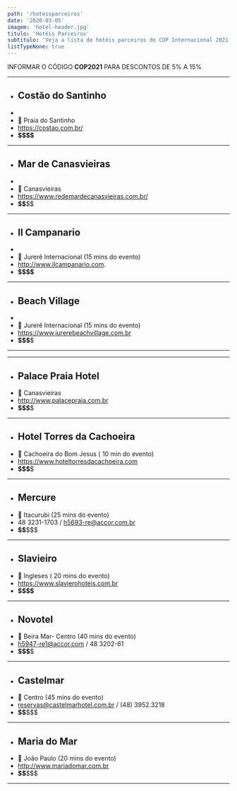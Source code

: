```yaml
---
path: '/hoteisparceiros'
date: '2020-03-05'
imagem: 'hotel-header.jpg'
titulo: 'Hotéis Parceiros'
subtitulo: 'Veja a lista de hotéis parceiros do COP Internacional 2021'
listTypeNone: true
---
```


INFORMAR O CÓDIGO **COP2021** PARA DESCONTOS DE 5% A 15%

---

- ## Costão do Santinho
- <carousel slides='costao-santinho-01.jpg,costao-santinho-02.webp,costao-santinho-03.jpg,costao-santinho-04.jpg'></carousel>
- 📍 Praia do Santinho
- https://costao.com.br/
- **\$\$\$\$**

***

- ## Mar de Canasvieiras
- <carousel slides='mar-canasvieiras-01.jpg,mar-canasvieiras-02.jpg,mar-canasvieiras-03.jpg'></carousel>
- 📍 Canasvieiras
- https://www.redemardecanasvieiras.com.br/
- **\$\$**\$\$

---

- ## Il Campanario
- <carousel slides='il-campanario-01.jpg,il-campanario-02.jpg,il-campanario-03.jpg'></carousel>
- 📍 Jurerê Internacional (15 mins do evento)
- http://www.ilcampanario.com.
- **\$\$\$\$**

---

- ## Beach Village
- <carousel slides='jurere-01.jpg,jurere-02.jpg,jurere-03.jpg,jurere-04.jpg'></carousel>
- 📍 Jurerê Internacional (15 mins do evento)
- https://www.jurerebeachvillage.com.br
- **\$\$\$**\$

---

---

- ## Palace Praia Hotel
- 📍 Canasvieiras
- http://www.palacepraia.com.br
- **\$\$\$**\$

---

- ## Hotel Torres da Cachoeira
- 📍 Cachoeira do Bom Jesus ( 10 min do evento)
- https://www.hoteltorresdacachoeira.com
- **\$\$\$**\$

---


- ## Mercure
- 📍 Itacurubi (25 mins do evento)
- 48 3231-1703 / h5693-re@accor.com.br
- **\$\$**\$\$\$

---

- ## Slavieiro
- 📍 Ingleses ( 20 mins do evento)
- https://www.slavierohoteis.com.br
- **\$\$\$\$**

---

- ## Novotel
- 📍 Beira Mar- Centro (40 mins do evento)
- h5947-re1@accor.com / 48 3202-61
- **\$\$\$**\$

---

- ## Castelmar
- 📍 Centro (45 mins do evento)
- reservas@castelmarhotel.com.br / (48) 3952.3218
- **\$\$**\$\$\$

---

- ## Maria do Mar
- 📍 João Paulo (20 mins do evento)
- http://www.mariadomar.com.br
- **\$\$**\$\$\$

---
